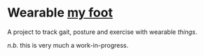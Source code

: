 # Wearable [my foot](https://en.wiktionary.org/wiki/my_foot)

A project to track gait, posture and exercise with wearable _things_.

*n.b.* this is very much a work-in-progress.

